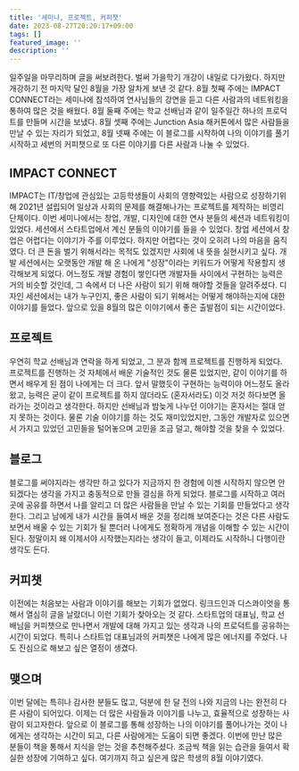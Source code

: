 ```yaml
---
title: '세미나, 프로젝트, 커피챗'
date: 2023-08-27T20:20:17+09:00
tags: []
featured_image: ''
description: ''
---
```


일주일을 마무리하며 글을 써보려한다. 벌써 가을학기 개강이 내일로 다가왔다. 하지만 개강하기 전 마지막 달인
8월을 가장 알차게 보낸 것 같다. 8월 첫째 주에는 IMPACT CONNECT라는 세미나에 참석하여 연사님들의 강연을
듣고 다른 사람과의 네트워킹을 통하여 많은 것을 배웠다. 8월 둘째 주에는 학교 선배님과 같이 일주일간 하나의
프로덕트를 만들며 시간을 보냈다. 8월 셋째 주에는 Junction Asia 해커톤에서 많은 사람들을 만날 수 있는
자리가 되었고, 8월 넷째 주에는 이 블로그를 시작하여 나의 이야기를 풀기 시작하고 세번의 커피챗으로 또 다른
이야기를 다른 사람과 나눌 수 있었다.

## IMPACT CONNECT

IMPACT는 IT/창업에 관심있는 고등학생들이 사회의 영향력있는 사람으로 성장하기위해 2021년 설립되어 일상과
사회의 문제를 해결해나가는 프로젝트를 제작하는 비영리단체이다. 이번 세미나에서는 창업, 개발, 디자인에 대한
연사 분들의 세션과 네트워킹이 있었다. 세션에서 스타트업에서 계신 분들의 이야기를 들을 수 있었다. 창업
세션에서 창업은 어렵다는 이야기가 주를 이루었다. 하지만 어렵다는 것이 오히려 나의 마음을 움직였다. 더 큰
돈을 벌기 위해서라는 목적도 있겠지만 사회에 내 뜻을 실현시키고 싶다. 개발 세션에서는 오랫동안 개발 해 온
나에게 "성장"이라는 키워드가 어떻게 작용할지 생각해보게 되었다. 어느정도 개발 경험이 쌓인다면 개발자들
사이에서 구현하는 능력은 거의 비슷할 것인데, 그 속에서 더 나은 사람이 되기 위해 해야할 것들을 알려주셨다.
디자인 세션에서는 내가 누구인지, 좋은 사람이 되기 위해서는 어떻게 해야하는지에 대한 이야기를 들었다.
앞으로 있을 8월의 많은 이야기에서 좋은 출발점이 되는 시간이었다.

## 프로젝트

우연히 학교 선배님과 연락을 하게 되었고, 그 분과 함께 프로젝트를 진행하게 되었다. 프로젝트를 진행하는 것
자체에서 배운 기술적인 것도 물론 있었지만, 같이 이야기를 하면서 배우게 된 점이 나에게는 더 크다. 앞서
말했듯이 구현하는 능력이야 어느정도 올라왔고, 능력은 굳이 같이 프로젝트를 하지 않더라도 (혼자서라도)
이것 저것 하다보면 올라가는 것이라고 생각한다. 하지만 선배님과 밤늦게 나누던 이야기는 혼자서는 절대 얻지
못하는 것이다. 물론 기술 이야기를 하는 것도 재미있었지만, 그동안 개발자로 있으면서 가지고 있었던 고민들을
털어놓으며 고민을 조금 덜고, 해야할 것을 찾을 수 있었다.

## 블로그

블로그를 써야지라는 생각만 하고 있다가 지금까지 한 경험에 이젠 시작하지 않으면 안 되겠다는 생각을 가지고
충동적으로 만들 결심을 하게 되었다. 블로그를 시작하고 여러 곳에 공유를 하면서 나를 알리고 더 많은 사람들을
만날 수 있는 기회를 만들었다고 생각한다. 그리고 남에게 내가 시간을 들여서 배운 것을 정리해 보여준다는 것은
다른 사람도 보면서 배울 수 있는 기회가 될 뿐더러 나에게도 정확하게 개념을 이해할 수 있는 시간이 된다.
정말이지 왜 이제서야 시작했는지라는 생각이 들고, 이제라도 시작하니 다행이란 생각도 든다.

## 커피챗

이전에는 처음보는 사람과 이야기를 해보는 기회가 없었다. 링크드인과 디스콰이엇을 통해서 열심히 글을 날랐더니
이런 기회가 찾아오는 것 같다. 스타트업의 대표님, 학교 선배님을 커피챗으로 만나면서 개발에 대해 가지고
있는 생각과 나의 프로덕트를 공유하는 시간이 되었다. 특히나 스타트업 대표님과의 커피챗은 나에게 많은
에너지를 주었다. 나도 진심으로 해보고 싶은 열정이 생겼다.

## 맺으며

이번 달에는 특히나 감사한 분들도 많고, 덕분에 한 달 전의 나와 지금의 나는 완전히 다른 사람이 되어있다.
이제는 더 많은 사람들과 이야기를 나누고, 효율적으로 성장하는 사람이 되고자한다. 앞으로 이 블로그를 통해
성장하는 나의 이야기를 풀어나가는 것이 나에게는 생각하는 시간이 되고, 다른 사람에게는 도움이 되면 좋겠다.
이번에 만난 많은 분들이 책을 통해서 지식을 얻는 것을 추천해주셨다. 조금씩 책을 읽는 습관을 들여서
확실한 성장에 기여하고 싶다. 여기까지 하고 싶은게 많은 학생의 8월 이야기였다.
